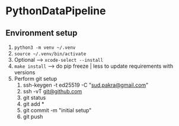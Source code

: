 # PythonDataPipeline

## Environment setup
1. `python3 -m venv ~/.venv`
2. `source ~/.venv/bin/activate`
3. Optional --> `xcode-select --install`
4. `make install` --> do pip freeze | less to update requirements with versions
5. Perform git setup
   1. ssh-keygen -t ed25519 -C "sud.pakra@gmail.com" 
   2. ssh -vT git@github.com
   3. git status
   4. git add *
   5. git commit -m "initial setup"
   6. git push
